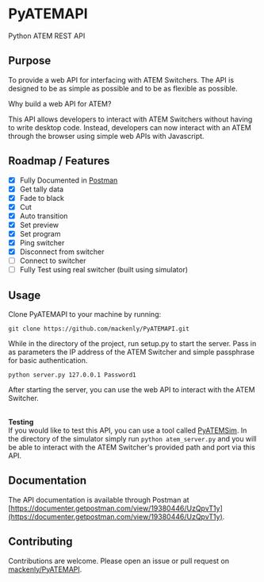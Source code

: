 # PyATEMAPI
 Python ATEM REST API

## Purpose
To provide a web API for interfacing with ATEM Switchers. The API is designed to be as simple as possible and to be as flexible as possible.

Why build a web API for ATEM?

This API allows developers to interact with ATEM Switchers without having to write desktop code. Instead, developers can now interact with an ATEM through the browser using simple web APIs with Javascript.

## Roadmap / Features
- [x] Fully Documented in [Postman](https://documenter.getpostman.com/view/19380446/UzQpvT1y)
- [x] Get tally data
- [x] Fade to black
- [x] Cut
- [x] Auto transition
- [x] Set preview
- [x] Set program
- [x] Ping switcher
- [x] Disconnect from switcher
- [ ] Connect to switcher
- [ ] Fully Test using real switcher (built using simulator)

## Usage
Clone PyATEMAPI to your machine by running:

```git clone https://github.com/mackenly/PyATEMAPI.git```

While in the directory of the project, run setup.py to start the server. Pass in as parameters the IP address of the ATEM Switcher and simple passphrase for basic authentication.

```python server.py 127.0.0.1 Password1```

After starting the server, you can use the web API to interact with the ATEM Switcher.

<br>**Testing**<br>
If you would like to test this API, you can use a tool called [PyATEMSim](https://github.com/jonknoll/pyAtemSim).
In the directory of the simulator simply run `python atem_server.py` and you will be able to interact with the ATEM Switcher's provided path and port via this API.

## Documentation
The API documentation is available through Postman at [https://documenter.getpostman.com/view/19380446/UzQpvT1y](https://documenter.getpostman.com/view/19380446/UzQpvT1y).

## Contributing
Contributions are welcome. Please open an issue or pull request on [mackenly/PyATEMAPI](https://github.com/mackenly/PyATEMAPI).
